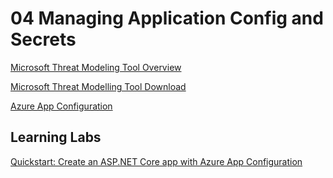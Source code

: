 # 04 Managing Application Config and Secrets

[Microsoft Threat Modeling Tool Overview](https://docs.microsoft.com/en-us/azure/security/develop/threat-modeling-tool-feature-overview)

[Microsoft Threat Modelling Tool Download](https://docs.microsoft.com/en-us/azure/security/develop/threat-modeling-tool)

[Azure App Configuration](https://docs.microsoft.com/en-us/azure/azure-app-configuration/overview)

## Learning Labs

[Quickstart: Create an ASP.NET Core app with Azure App Configuration](https://docs.microsoft.com/en-us/azure/azure-app-configuration/quickstart-aspnet-core-app)
